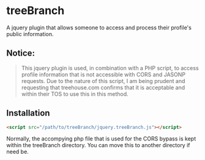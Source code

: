 # treeBranch
A jquery plugin that allows someone to access and process their profile's public information. 

## Notice:
> This jquery plugin is used, in combination with a PHP script, to access profile information that is not accessible with CORS and JASONP requests. Due to the nature of this script, I am being prudent and requesting that treehouse.com confirms that it is acceptable and within their TOS to use this in this method.

## Installation

```html
<script src="/path/to/treeBranch/jquery.treeBranch.js"></script>
```

Normally, the accompying php file that is used for the CORS bypass is kept within the treeBranch directory. You can move this to another directory if need be.
